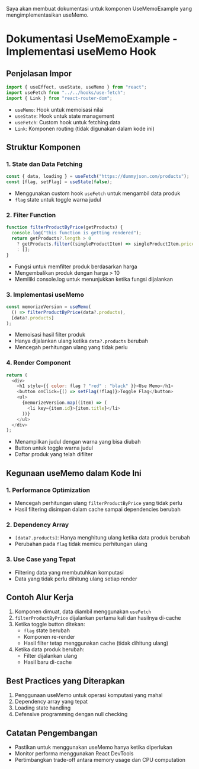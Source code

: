 Saya akan membuat dokumentasi untuk komponen UseMemoExample yang mengimplementasikan useMemo.

# Dokumentasi UseMemoExample - Implementasi useMemo Hook

## Penjelasan Impor

```javascript
import { useEffect, useState, useMemo } from "react";
import useFetch from "../../hooks/use-fetch";
import { Link } from "react-router-dom";
```

- `useMemo`: Hook untuk memoisasi nilai
- `useState`: Hook untuk state management
- `useFetch`: Custom hook untuk fetching data
- `Link`: Komponen routing (tidak digunakan dalam kode ini)

## Struktur Komponen

### 1. State dan Data Fetching

```javascript
const { data, loading } = useFetch("https://dummyjson.com/products");
const [flag, setFlag] = useState(false);
```

- Menggunakan custom hook `useFetch` untuk mengambil data produk
- `flag` state untuk toggle warna judul

### 2. Filter Function

```javascript
function filterProductByPrice(getProducts) {
  console.log("this function is getting rendered");
  return getProducts?.length > 0
    ? getProducts.filter((singleProductItem) => singleProductItem.price > 10)
    : [];
}
```

- Fungsi untuk memfilter produk berdasarkan harga
- Mengembalikan produk dengan harga > 10
- Memiliki console.log untuk menunjukkan ketika fungsi dijalankan

### 3. Implementasi useMemo

```javascript
const memorizeVersion = useMemo(
  () => filterProductByPrice(data?.products),
  [data?.products]
);
```

- Memoisasi hasil filter produk
- Hanya dijalankan ulang ketika `data?.products` berubah
- Mencegah perhitungan ulang yang tidak perlu

### 4. Render Component

```javascript
return (
  <div>
    <h1 style={{ color: flag ? "red" : "black" }}>Use Memo</h1>
    <button onClick={() => setFlag(!flag)}>Toggle Flag</button>
    <ul>
      {memorizeVersion.map((item) => (
        <li key={item.id}>{item.title}</li>
      ))}
    </ul>
  </div>
);
```

- Menampilkan judul dengan warna yang bisa diubah
- Button untuk toggle warna judul
- Daftar produk yang telah difilter

## Kegunaan useMemo dalam Kode Ini

### 1. Performance Optimization

- Mencegah perhitungan ulang `filterProductByPrice` yang tidak perlu
- Hasil filtering disimpan dalam cache sampai dependencies berubah

### 2. Dependency Array

- `[data?.products]`: Hanya menghitung ulang ketika data produk berubah
- Perubahan pada `flag` tidak memicu perhitungan ulang

### 3. Use Case yang Tepat

- Filtering data yang membutuhkan komputasi
- Data yang tidak perlu dihitung ulang setiap render

## Contoh Alur Kerja

1. Komponen dimuat, data diambil menggunakan `useFetch`
2. `filterProductByPrice` dijalankan pertama kali dan hasilnya di-cache
3. Ketika toggle button ditekan:
   - `flag` state berubah
   - Komponen re-render
   - Hasil filter tetap menggunakan cache (tidak dihitung ulang)
4. Ketika data produk berubah:
   - Filter dijalankan ulang
   - Hasil baru di-cache

## Best Practices yang Diterapkan

1. Penggunaan useMemo untuk operasi komputasi yang mahal
2. Dependency array yang tepat
3. Loading state handling
4. Defensive programming dengan null checking

## Catatan Pengembangan

- Pastikan untuk menggunakan useMemo hanya ketika diperlukan
- Monitor performa menggunakan React DevTools
- Pertimbangkan trade-off antara memory usage dan CPU computation
